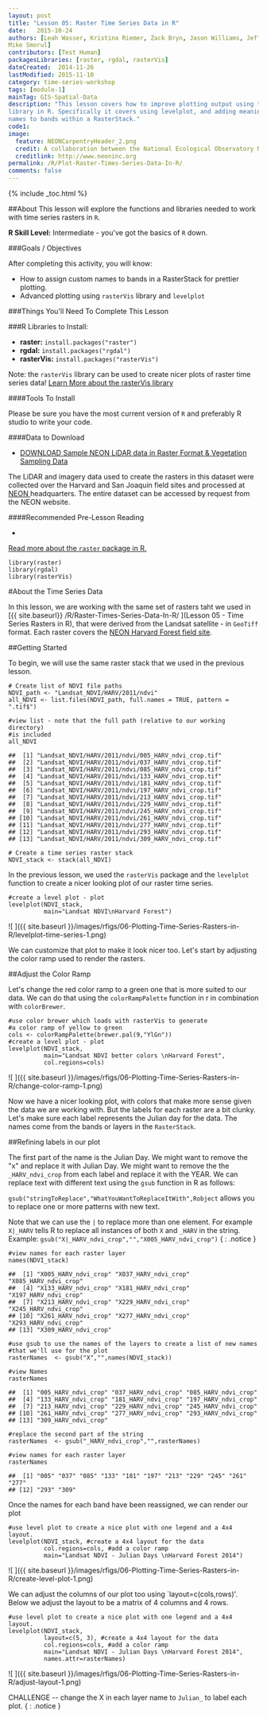 ```yaml
---
layout: post
title: "Lesson 05: Raster Time Series Data in R"
date:   2015-10-24
authors: [Leah Wasser, Kristina Riemer, Zack Bryn, Jason Williams, Jeff Hollister, 
Mike Smorul]
contributors: [Test Human]
packagesLibraries: [raster, rgdal, rasterVis]
dateCreated:  2014-11-26
lastModified: 2015-11-10
category: time-series-workshop
tags: [module-1]
mainTag: GIS-Spatial-Data
description: "This lesson covers how to improve plotting output using the rasterVis
library in R. Specifically it covers using levelplot, and adding meaningful custom 
names to bands within a RasterStack."
code1: 
image:
  feature: NEONCarpentryHeader_2.png
  credit: A collaboration between the National Ecological Observatory Network (NEON) and Data Carpentry
  creditlink: http://www.neoninc.org
permalink: /R/Plot-Raster-Times-Series-Data-In-R/
comments: false
---
```


{% include _toc.html %}

##About
This lesson will explore the functions and libraries needed to work with time series
rasters in `R`. 

**R Skill Level:** Intermediate - you've got the basics of `R` down.

<div id="objectives" markdown="1">

###Goals / Objectives

After completing this activity, you will know:

* How to assign custom names to bands in a RasterStack for prettier plotting.
* Advanced plotting using `rasterVis` library and `levelplot`

###Things You'll Need To Complete This Lesson

###R Libraries to Install:

* **raster:** `install.packages("raster")`
* **rgdal:** `install.packages("rgdal")`
* **rasterVis:** `install.packages("rasterVis")`

Note: the `rasterVis` library can be used to create nicer plots of raster time
series data! <a href="https://cran.r-project.org/web/packages/rasterVis/rasterVis.pdf"
target="_blank">Learn More about the rasterVis library</a>

####Tools To Install

Please be sure you have the most current version of `R` and preferably
R studio to write your code.


####Data to Download

* <a href="http://figshare.com/articles/NEON_AOP_Hyperspectral_Teaching_Dataset_SJER_and_Harvard_forest/1580086" class="btn btn-success"> DOWNLOAD Sample NEON LiDAR data in Raster Format & Vegetation Sampling Data</a>


The LiDAR and imagery data used to create the rasters in this dataset were 
collected over the Harvard and San Joaquin field sites 
and processed at <a href="http://www.neoninc.org" target="_blank" >NEON </a> 
headquarters. The entire dataset can be accessed by request from the NEON website.  

####Recommended Pre-Lesson Reading


* <a href="http://cran.r-project.org/web/packages/raster/raster.pdf" target="_blank">
Read more about the `raster` package in R.</a>

</div>


    library(raster)
    library(rgdal)
    library(rasterVis)

#About the Time Series Data

In this lesson, we are working with the same set of rasters taht we used in 
[{{ site.baseurl}} /R/Raster-Times-Series-Data-In-R/ ](Lesson 05 - Time Series Rasters in R), 
that were derived from the Landsat satellite - in `GeoTiff` format. Each
raster covers the <a href="http://www.neoninc.org/science-design/field-sites/harvard-forest" target="_blank">NEON Harvard Forest field site</a>.


##Getting Started 

To begin, we will use the same raster stack that we used in the previous lesson.



    # Create list of NDVI file paths
    NDVI_path <- "Landsat_NDVI/HARV/2011/ndvi"
    all_NDVI <- list.files(NDVI_path, full.names = TRUE, pattern = ".tif$")
    
    #view list - note that the full path (relative to our working directory)
    #is included
    all_NDVI

    ##  [1] "Landsat_NDVI/HARV/2011/ndvi/005_HARV_ndvi_crop.tif"
    ##  [2] "Landsat_NDVI/HARV/2011/ndvi/037_HARV_ndvi_crop.tif"
    ##  [3] "Landsat_NDVI/HARV/2011/ndvi/085_HARV_ndvi_crop.tif"
    ##  [4] "Landsat_NDVI/HARV/2011/ndvi/133_HARV_ndvi_crop.tif"
    ##  [5] "Landsat_NDVI/HARV/2011/ndvi/181_HARV_ndvi_crop.tif"
    ##  [6] "Landsat_NDVI/HARV/2011/ndvi/197_HARV_ndvi_crop.tif"
    ##  [7] "Landsat_NDVI/HARV/2011/ndvi/213_HARV_ndvi_crop.tif"
    ##  [8] "Landsat_NDVI/HARV/2011/ndvi/229_HARV_ndvi_crop.tif"
    ##  [9] "Landsat_NDVI/HARV/2011/ndvi/245_HARV_ndvi_crop.tif"
    ## [10] "Landsat_NDVI/HARV/2011/ndvi/261_HARV_ndvi_crop.tif"
    ## [11] "Landsat_NDVI/HARV/2011/ndvi/277_HARV_ndvi_crop.tif"
    ## [12] "Landsat_NDVI/HARV/2011/ndvi/293_HARV_ndvi_crop.tif"
    ## [13] "Landsat_NDVI/HARV/2011/ndvi/309_HARV_ndvi_crop.tif"

    # Create a time series raster stack
    NDVI_stack <- stack(all_NDVI)

In the previous lesson, we used the `rasterVis` package and the `levelplot` function
to create a nicer looking plot of our raster time series.  


    #create a level plot - plot
    levelplot(NDVI_stack,
              main="Landsat NDVI\nHarvard Forest")

![ ]({{ site.baseurl }}/images/rfigs/06-Plotting-Time-Series-Rasters-in-R/levelplot-time-series-1.png) 

We can customize that plot to make it look nicer too. Let's start by adjusting 
the color ramp used to render the rasters.

##Adjust the Color Ramp

Let's change the red color ramp to a green one that is more suited to our data.
We can do that using the `colorRampPalette` function in r in combination with 
`colorBrewer`. 


    #use color brewer which loads with rasterVis to generate
    #a color ramp of yellow to green
    cols <- colorRampPalette(brewer.pal(9,"YlGn"))
    #create a level plot - plot
    levelplot(NDVI_stack,
              main="Landsat NDVI better colors \nHarvard Forest",
              col.regions=cols)

![ ]({{ site.baseurl }}/images/rfigs/06-Plotting-Time-Series-Rasters-in-R/change-color-ramp-1.png) 

Now we have a nicer looking plot, with colors that make more sense given the 
data we are working with. But the labels for each raster are a bit clunky. 
Let's make sure each label represents the Julian day for the data. The names
come from the bands or layers in the `RasterStack`.

##Refining labels in our plot 

The first part of the name is the Julian Day. We might want to remove the "x" and 
replace it with Julian Day. We might want to remove the  the `_HARV_ndvi_crop` 
from each label and replace it with the YEAR. We can replace text with different 
text using the `gsub` function in R as follows: 

`gsub("stringToReplace","WhatYouWantToReplaceItWith",Robject` allows you to 
replace one or more patterns with new text. 

Note that we can use the `|` to replace more than one element. For example
`X|_HARV` tells R to replace all instances of both `X` and `_HARV` in the string.
Example: 
`gsub("X|_HARV_ndvi_crop","","X005_HARV_ndvi_crop")`
{ : .notice }



    #view names for each raster layer
    names(NDVI_stack)

    ##  [1] "X005_HARV_ndvi_crop" "X037_HARV_ndvi_crop" "X085_HARV_ndvi_crop"
    ##  [4] "X133_HARV_ndvi_crop" "X181_HARV_ndvi_crop" "X197_HARV_ndvi_crop"
    ##  [7] "X213_HARV_ndvi_crop" "X229_HARV_ndvi_crop" "X245_HARV_ndvi_crop"
    ## [10] "X261_HARV_ndvi_crop" "X277_HARV_ndvi_crop" "X293_HARV_ndvi_crop"
    ## [13] "X309_HARV_ndvi_crop"

    #use gsub to use the names of the layers to create a list of new names
    #that we'll use for the plot 
    rasterNames  <- gsub("X","",names(NDVI_stack))
    
    #view Names
    rasterNames

    ##  [1] "005_HARV_ndvi_crop" "037_HARV_ndvi_crop" "085_HARV_ndvi_crop"
    ##  [4] "133_HARV_ndvi_crop" "181_HARV_ndvi_crop" "197_HARV_ndvi_crop"
    ##  [7] "213_HARV_ndvi_crop" "229_HARV_ndvi_crop" "245_HARV_ndvi_crop"
    ## [10] "261_HARV_ndvi_crop" "277_HARV_ndvi_crop" "293_HARV_ndvi_crop"
    ## [13] "309_HARV_ndvi_crop"

    #replace the second part of the string
    rasterNames  <- gsub("_HARV_ndvi_crop","",rasterNames)
    
    #view names for each raster layer
    rasterNames

    ##  [1] "005" "037" "085" "133" "181" "197" "213" "229" "245" "261" "277"
    ## [12] "293" "309"

Once the names for each band have been reassigned, we can render our plot


    #use level plot to create a nice plot with one legend and a 4x4 layout.
    levelplot(NDVI_stack, #create a 4x4 layout for the data
              col.regions=cols, #add a color ramp
              main="Landsat NDVI - Julian Days \nHarvard Forest 2014")

![ ]({{ site.baseurl }}/images/rfigs/06-Plotting-Time-Series-Rasters-in-R/create-level-plot-1.png) 

We can adjust the columns of our plot too using `layout=c(cols,rows)'. Below
we adjust the layout to be a matrix of 4 columns and 4 rows.


    #use level plot to create a nice plot with one legend and a 4x4 layout.
    levelplot(NDVI_stack,
              layout=c(5, 3), #create a 4x4 layout for the data
              col.regions=cols, #add a color ramp
              main="Landsat NDVI - Julian Days \nHarvard Forest 2014",
              names.attr=rasterNames)

![ ]({{ site.baseurl }}/images/rfigs/06-Plotting-Time-Series-Rasters-in-R/adjust-layout-1.png) 

CHALLENGE -- change the X in each layer name to `Julian_` to label each plot.
{ : .notice }




